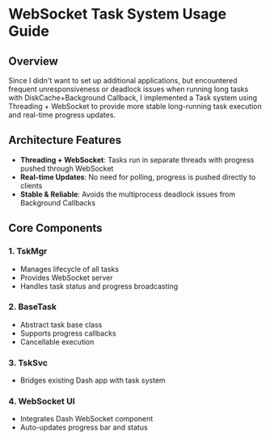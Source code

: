 # WebSocket Task System Usage Guide

## Overview

Since I didn't want to set up additional applications, but encountered frequent unresponsiveness or deadlock issues when running long tasks with DiskCache+Background Callback,
I implemented a Task system using Threading + WebSocket to provide more stable long-running task execution and real-time progress updates.

## Architecture Features

- **Threading + WebSocket**: Tasks run in separate threads with progress pushed through WebSocket
- **Real-time Updates**: No need for polling, progress is pushed directly to clients
- **Stable & Reliable**: Avoids the multiprocess deadlock issues from Background Callbacks

## Core Components

### 1. TskMgr
- Manages lifecycle of all tasks
- Provides WebSocket server
- Handles task status and progress broadcasting

### 2. BaseTask
- Abstract task base class
- Supports progress callbacks
- Cancellable execution

### 3. TskSvc
- Bridges existing Dash app with task system

### 4. WebSocket UI
- Integrates Dash WebSocket component
- Auto-updates progress bar and status
